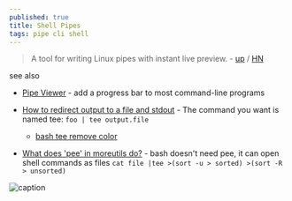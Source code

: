 ```yaml
---
published: true
title: Shell Pipes
tags: pipe cli shell
---
```

> A tool for writing Linux pipes with instant live preview. - [up](https://github.com/akavel/up) / [HN](https://news.ycombinator.com/item?id=26644110)

see also
- [	Pipe Viewer](https://news.ycombinator.com/item?id=33244768) -  add a progress bar to most command-line programs
- [How to redirect output to a file and stdout](https://stackoverflow.com/questions/418896/how-to-redirect-output-to-a-file-and-stdout?rq=1) - The command you want is named tee: `foo | tee output.file`
	- [bash tee remove color](https://stackoverflow.com/questions/8720508/bash-tee-remove-color)

- [What does 'pee' in moreutils do?](https://serverfault.com/questions/96245/linux-debian-what-does-pee-in-moreutils-do) - bash doesn't need pee, it can open shell commands as files `cat file |tee >(sort -u > sorted) >(sort -R > unsorted)`

![caption](https://raw.githubusercontent.com/akavel/up/master/up.gif)
